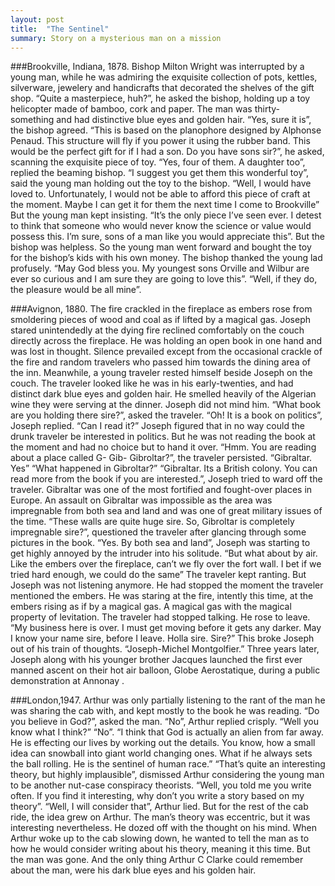 ```yaml
---
layout: post
title:  "The Sentinel"
summary: Story on a mysterious man on a mission
---
```


###Brookville, Indiana, 1878.
Bishop Milton Wright was interrupted by a young man, while he was
admiring the exquisite collection of pots, kettles, silverware,
jewelery and handicrafts that decorated the shelves of the gift shop.
“Quite a masterpiece, huh?”, he asked the bishop, holding up a toy
helicopter made of bamboo, cork and paper. The man was thirty-
something and had distinctive blue eyes and golden hair.
“Yes, sure it is”, the bishop agreed.
“This is based on the planophore designed by Alphonse Penaud. This
structure will fly if you power it using the rubber band. This would
be the perfect gift for if I had a son. Do you have sons sir?”, he
asked, scanning the exquisite piece of toy.
“Yes, four of them. A daughter too”, replied the beaming bishop.
“I suggest you get them this wonderful toy”, said the young man
holding out the toy to the bishop.
“Well, I would have loved to. Unfortunately, I would not be able to
afford this piece of craft at the moment. Maybe I can get it for them
the next time I come to Brookville”
But the young man kept insisting. “It’s the only piece I’ve seen
ever. I detest to think that someone who would never know the science
or value would possess this. I’m sure, sons of a man like you would
appreciate this”.
But the bishop was helpless. So the young man went forward and bought
the toy for the bishop’s kids with his own money.
The bishop thanked the young lad profusely. “May God bless you. My
youngest sons Orville and Wilbur are ever so curious and I am sure
they are going to love this”.
“Well, if they do, the pleasure would be all mine”.

###Avignon, 1880.
The fire crackled in the fireplace as embers rose from smoldering
pieces of wood and coal as if lifted by a magical gas. Joseph stared
unintendedly at the dying fire reclined comfortably on the couch
directly across the fireplace. He was holding an open book in one
hand and was lost in thought. Silence prevailed except from the
occasional crackle of the fire and random travelers who passed him
towards the dining area of the inn.
Meanwhile, a young traveler rested himself beside Joseph on the
couch. The traveler looked like he was in his early-twenties, and had
distinct dark blue eyes and golden hair. He smelled heavily of the
Algerian wine they were serving at the dinner. Joseph did not mind him.
“What book are you holding there sire?”, asked the traveler.
“Oh! It is a book on politics”, Joseph replied.
“Can I read it?”
Joseph figured that in no way could the drunk traveler be interested
in politics. But he was not reading the book at the moment and had no
choice but to hand it over.
“Hmm. You are reading about a place called G- Gib- Gibroltar?”, the
traveler persisted.
“Gibraltar. Yes”
“What happened in Gibroltar?”
“Gibraltar. Its a British colony. You can read more from the book if
you are interested.”, Joseph tried to ward off the traveler.
Gibraltar was one of the most fortified and fought-over places in
Europe. An assault on Gibraltar was impossible as the area was
impregnable from both sea and land and was one of great military
issues of the time.
“These walls are quite huge sire. So, Gibroltar is completely
impregnable sire?”, questioned the traveler after glancing through
some pictures in the book.
“Yes. By both sea and land”, Joseph was starting to get highly
annoyed by the intruder into his solitude.
“But what about by air. Like the embers over the fireplace, can’t we
fly over the fort wall. I bet if we tried hard enough, we could do
the same”
The traveler kept ranting. But Joseph was not listening anymore. He
had stopped the moment the traveler mentioned the embers. He was
staring at the fire, intently this time, at the embers rising as if
by a magical gas. A magical gas with the magical property of
levitation.
The traveler had stopped talking. He rose to leave. “My business
here is over. I must get moving before it gets any darker. May I know
your name sire, before I leave. Holla sire. Sire?”
This broke Joseph out of his train of thoughts. “Joseph-Michel
Montgolfier.”
Three years later, Joseph along with his younger brother Jacques
launched the first ever manned ascent on their hot air balloon, Globe
Aerostatique, during a public demonstration at Annonay .

###London,1947.
Arthur was only partially listening to the rant of the man he was
sharing the cab with, and kept mostly to the book he was reading. “Do
you believe in God?”, asked the man.
“No”, Arthur replied crisply.
“Well you know what I think?”
“No”.
“I think that God is actually an alien from far away. He is effecting
our lives by working out the details. You know, how a small idea can
snowball into giant world changing ones. What if he always sets the
ball rolling. He is the sentinel of human race.”
“That’s quite an interesting theory, but highly implausible”,
dismissed Arthur considering the young man to be another nut-case
conspiracy theorists.
“Well, you told me you write often. If you find it interesting, why
don’t you write a story based on my theory”.
“Well, I will consider that”, Arthur lied.
But for the rest of the cab ride, the idea grew on Arthur. The man’s
theory was eccentric, but it was interesting nevertheless. He dozed
off with the thought on his mind. When Arthur woke up to the cab
slowing down, he wanted to tell the man as to how he would consider
writing about his theory, meaning it this time.
But the man was gone. And the only thing Arthur C Clarke could
remember about the man, were his dark blue eyes and his golden hair.
